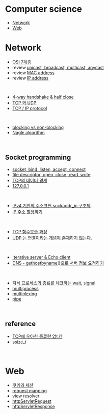 # Computer science

- [Network](#network)
- [Web](#web)

# Network

- [OSI 7계층](https://github.com/evelyn82ny/Computer-science/blob/master/network/theory/OSI-7-layer.md)
- review [unicast, broadcast, multicast, anycast](https://github.com/evelyn82ny/Computer-science/blob/master/network/theory/unicast_BUM_traffic.md)
- review [MAC address](https://github.com/evelyn82ny/Computer-science/blob/master/network/theory/MAC-address.md)
- review [IP address](https://github.com/evelyn82ny/Computer-science/blob/master/network/theory/IP-address.md)
<br>

- [4-way handshake & half close](https://github.com/evelyn82ny/Computer-science/blob/master/network/theory/4-way-handshake.md)
- [TCP 와 UDP](https://github.com/evelyn82ny/Computer-science/blob/master/network/theory/TCP-VS-UDP.md)
- [TCP / IP protocol](https://github.com/evelyn82ny/Computer-science/blob/master/network/theory/TCP-IP-protocol.md)
<br>

- [blocking vs non-blocking](https://github.com/evelyn82ny/Computer-science/blob/master/network/theory/blocking-vs-non-blocking.md)
- [Nagle algorithm](https://github.com/evelyn82ny/Computer-science/blob/master/network/theory/nagle-algorithm.md)
<br>

## Socket programming

- [socket, bind, listen, accept, connect](https://github.com/evelyn82ny/Computer-science/blob/master/network/theory/socket.md)
- [file descriptor, open, close, read, write](https://github.com/evelyn82ny/Computer-science/blob/master/network/theory/file-descriptor.md)
- [TCP의 데이터 경계](https://github.com/evelyn82ny/Computer-science/blob/master/network/theory/boundary-of-tcp-transmission-data.md)
- [127.0.0.1](https://github.com/evelyn82ny/Computer-science/blob/master/network/theory/localhost.md)
<br>

- [IPv4 기반의 주소표현 sockaddr_in 구조체](https://github.com/evelyn82ny/Computer-science/blob/master/network/theory/sockaddr.md)
- [IP 주소 할당하기](https://github.com/evelyn82ny/Computer-science/blob/master/network/theory/allocate-ip.md)
<br>

- [TCP 함수호출 과정](https://github.com/evelyn82ny/Computer-science/blob/master/network/theory/TCP-system-call.md)
- [UDP 는 연결이라는 개념이 존재하지 않는다.](https://github.com/evelyn82ny/Computer-science/blob/master/network/theory/UDP-system-call.md)
<br>

- [Iterative server & Echo client](https://github.com/evelyn82ny/Computer-science/blob/master/network/theory/iterative-server-and-echo-client.md)
- [DNS - gethostbyname()으로 서버 정보 요청하기](https://github.com/evelyn82ny/Computer-science/blob/master/network/theory/dns.md)
<br>

- [자식 프로세스의 종료를 체크하는 wait, signal](https://github.com/evelyn82ny/Computer-science/blob/master/network/theory/zombie-check.md)
- [multiprocess](https://github.com/evelyn82ny/Computer-science/blob/master/network/theory/multiprocess.md)
- [multiplexing](https://github.com/evelyn82ny/Computer-science/blob/master/network/theory/multiplexing.md)
- [pipe](https://github.com/evelyn82ny/Computer-science/blob/master/network/theory/pipe.md)

<br>

## reference

- [TCP에 우아한 종료란 없다?](https://sunyzero.tistory.com/269)
- [ssize_t](https://lacti.github.io/2011/01/08/different-between-size-t-ssize-t/)

<br>

# Web

- [쿠키와 세션](https://github.com/evelyn82ny/Computer-science/blob/master/web/theory/cookie_and_session.md)
- [request mapping](https://github.com/evelyn82ny/Computer-science/blob/master/web/theory/request_mapping.md)
- [view resolver](https://github.com/evelyn82ny/Computer-science/blob/master/web/theory/view_resolver.md)
- [httpServletRequest](https://github.com/evelyn82ny/Computer-science/blob/master/web/theory/httpServletRequest.md)
- [httpServletResponse](https://github.com/evelyn82ny/Computer-science/blob/master/web/theory/httpServletResponse.md)